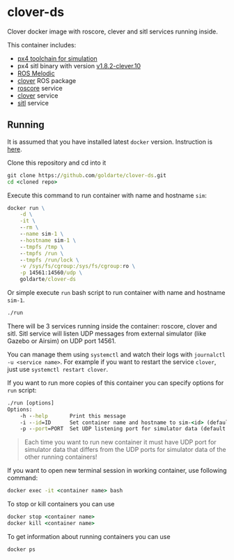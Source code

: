 # clover-ds

Clover docker image with roscore, clever and sitl services running inside.

This container includes:

* [px4 toolchain for simulation](https://dev.px4.io/v1.9.0/en/setup/dev_env.html)
* px4 sitl binary with version [v1.8.2-clever.10](https://github.com/CopterExpress/Firmware/releases/tag/v1.8.2-clever.10)
* [ROS Melodic](http://wiki.ros.org/melodic)
* [clover](https://github.com/CopterExpress/clever) ROS package
* [roscore](services/roscore.service) service
* [clover](services/clover.service) service
* [sitl](services/sitl.service) service

## Running

It is assumed that you have installed latest `docker` version. Instruction is [here](https://docs.docker.com/get-docker/).

Clone this repository and cd into it

```cmd
git clone https://github.com/goldarte/clover-ds.git
cd <cloned repo>
```

Execute this command to run container with name and hostname `sim`:

```cmd
docker run \
    -d \
    -it \
    --rm \
    --name sim-1 \
    --hostname sim-1 \
    --tmpfs /tmp \
    --tmpfs /run \
    --tmpfs /run/lock \
    -v /sys/fs/cgroup:/sys/fs/cgroup:ro \
    -p 14561:14560/udp \
    goldarte/clover-ds
```

Or simple execute `run` bash script to run container with name and hostname `sim-1`.

```cmd
./run
```

There will be 3 services running inside the container: roscore, clover and sitl. Sitl service will listen UDP messages from external simulator (like Gazebo or Airsim) on UDP port 14561.

You can manage them using `systemctl` and watch their logs with `journalctl -u <service name>`. For example if you want to restart the service `clover`, just use `systemctl restart clover`.

If you want to run more copies of this container you can specify options for `run` script:

```cmd
./run [options]
Options:
    -h --help       Print this message
    -i --id=ID      Set container name and hostname to sim-<id> (default: 1)
    -p --port=PORT  Set UDP listening port for simulator data (default: 14601)

```

> Each time you want to run new container it must have UDP port for simulator data that differs from the UDP ports for simulator data of the other running containers!

If you want to open new terminal session in working container, use following command:

```cmd
docker exec -it <container name> bash
```

To stop or kill containers you can use

```cmd
docker stop <container name>
docker kill <container name>
```

To get information about running containers you can use

```cmd
docker ps
```
